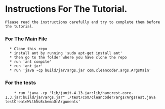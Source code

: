 # Instructions For The Tutorial.
    Please read the instructions carefully and try to complete them before the tutorial.
 
### For The Main File

      * Clone this repo 
      * install ant by running 'sudo apt-get install ant'
      * then go to the folder where you have clone the repo
      * run 'ant compile'
      * run 'ant jar'
      * run 'java -cp build/jar/args.jar com.cleancoder.args.ArgsMain'
### For the tests
        * run 'java -cp "lib/junit-4.13.jar:lib/hamcrest-core-1.3.jar:build/jar/args.jar" ./test/com/cleancoder/args/ArgsTest.java testCreateWithNoSchemaOrArguments'
    
